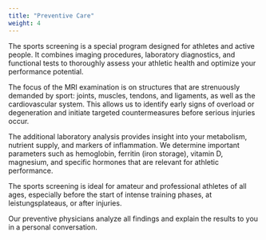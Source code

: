 ```yaml
---
title: "Preventive Care"
weight: 4
---
```


The sports screening is a special program designed for athletes and active people. It combines imaging procedures, laboratory diagnostics, and functional tests to thoroughly assess your athletic health and optimize your performance potential.

The focus of the MRI examination is on structures that are strenuously demanded by sport: joints, muscles, tendons, and ligaments, as well as the cardiovascular system. This allows us to identify early signs of overload or degeneration and initiate targeted countermeasures before serious injuries occur.

The additional laboratory analysis provides insight into your metabolism, nutrient supply, and markers of inflammation. We determine important parameters such as hemoglobin, ferritin (iron storage), vitamin D, magnesium, and specific hormones that are relevant for athletic performance.

The sports screening is ideal for amateur and professional athletes of all ages, especially before the start of intense training phases, at leistungsplateaus, or after injuries.

Our preventive physicians analyze all findings and explain the results to you in a personal conversation.